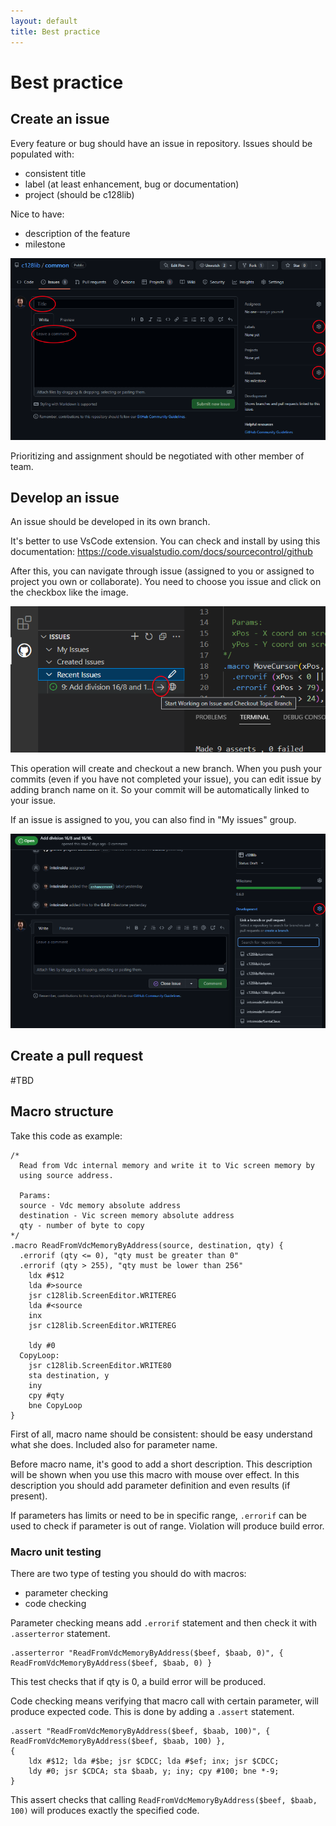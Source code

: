 ```yaml
---
layout: default
title: Best practice
---
```

# Best practice

## Create an issue
Every feature or bug should have an issue in repository.
Issues should be populated with:
* consistent title
* label (at least enhancement, bug or documentation)
* project (should be c128lib)

Nice to have:
* description of the feature
* milestone

![Create issue](resources/create-issue.png)

Prioritizing and assignment should be negotiated with other member of team.

## Develop an issue
An issue should be developed in its own branch.

It's better to use VsCode extension. You can check and install by using this documentation: https://code.visualstudio.com/docs/sourcecontrol/github

After this, you can navigate through issue (assigned to you or assigned to project you own or collaborate). 
You need to choose you issue and click on the checkbox like the image.

![Start working on issue](resources/start-issue.png)

This operation will create and checkout a new branch.
When you push your commits (even if you have not completed your issue), you can edit issue by adding branch name on it.
So your commit will be automatically linked to your issue.

If an issue is assigned to you, you can also find in "My issues" group.

![Link branch on issue](resources/link-branch-on-issue.png)

## Create a pull request

#TBD

## Macro structure

Take this code as example:
<pre><code>/*
  Read from Vdc internal memory and write it to Vic screen memory by
  using source address.

  Params:
  source - Vdc memory absolute address
  destination - Vic screen memory absolute address
  qty - number of byte to copy
*/
.macro ReadFromVdcMemoryByAddress(source, destination, qty) {
  .errorif (qty &lt;= 0), "qty must be greater than 0"
  .errorif (qty &gt; 255), "qty must be lower than 256"
    ldx #$12
    lda #&gt;source
    jsr c128lib.ScreenEditor.WRITEREG
    lda #&lt;source
    inx
    jsr c128lib.ScreenEditor.WRITEREG

    ldy #0
  CopyLoop:
    jsr c128lib.ScreenEditor.WRITE80
    sta destination, y
    iny
    cpy #qty
    bne CopyLoop
}
</code></pre>

First of all, macro name should be consistent: should be easy understand what she does. Included also for parameter name.

Before macro name, it's good to add a short description.
This description will be shown when you use this macro with mouse over effect.
In this description you should add parameter definition and even results (if present).

If parameters has limits or need to be in specific range, <code>.errorif</code> can be used to check if parameter is out of range.
Violation will produce build error.

### Macro unit testing

There are two type of testing you should do with macros:
* parameter checking
* code checking

Parameter checking means add <code>.errorif</code> statement and then check it with <code>.asserterror</code> statement.

<pre><code>.asserterror "ReadFromVdcMemoryByAddress($beef, $baab, 0)", { ReadFromVdcMemoryByAddress($beef, $baab, 0) }
</code></pre>

This test checks that if qty is 0, a build error will be produced.

Code checking means verifying that macro call with certain parameter, will produce expected code. This is done by adding a <code>.assert</code> statement.

<pre><code>.assert "ReadFromVdcMemoryByAddress($beef, $baab, 100)", { ReadFromVdcMemoryByAddress($beef, $baab, 100) },
{
    ldx #$12; lda #$be; jsr $CDCC; lda #$ef; inx; jsr $CDCC;
    ldy #0; jsr $CDCA; sta $baab, y; iny; cpy #100; bne *-9;
}
</code></pre>

This assert checks that calling <code>ReadFromVdcMemoryByAddress($beef, $baab, 100)</code> will produces exactly the specified code.
